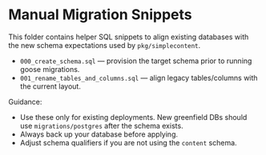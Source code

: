 # Manual Migration Snippets

This folder contains helper SQL snippets to align existing databases with the new schema expectations used by `pkg/simplecontent`.

- `000_create_schema.sql` — provision the target schema prior to running goose migrations.
- `001_rename_tables_and_columns.sql` — align legacy tables/columns with the current layout.

Guidance:
- Use these only for existing deployments. New greenfield DBs should use `migrations/postgres` after the schema exists.
- Always back up your database before applying.
- Adjust schema qualifiers if you are not using the `content` schema.
